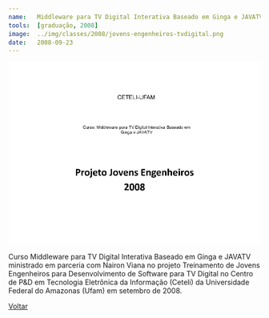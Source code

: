 ```yaml
---
name:  	Middleware para TV Digital Interativa Baseado em Ginga e JAVATV
tools: 	[graduação, 2008]
image: 	../img/classes/2008/jovens-engenheiros-tvdigital.png
date: 	2008-09-23
---
```


![](../img/classes/2008/jovens-engenheiros-tvdigital.png)

Curso Middleware para TV Digital Interativa Baseado em Ginga e JAVATV ministrado em parceria com Nairon Viana no projeto Treinamento de Jovens Engenheiros para Desenvolvimento de Software para TV Digital no Centro de P&D em Tecnologia Eletrônica da Informação (Ceteli) da Universidade Federal do Amazonas (Ufam) em setembro de 2008.


<p class="text-center">
	<a class="btn btn-outline-primary mt-1" href="{{ site.baseurl }}/classes/">Voltar</a>
</p>